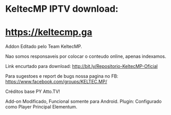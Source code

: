 # KeltecMP IPTV download:
# https://keltecmp.ga

Addon Editado pelo Team KeltecMP.

Nao somos responsaveis por colocar o conteudo online, apenas indexamos.

Link encurtado para download: http://bit.ly/Repositorio-KeltecMP-Oficial

Para sugestoes e report de bugs nossa pagina no FB: https://www.facebook.com/groups/KELTEC.MP/

Créditos base PY Atto.TV!



Add-on Modificado, Funcional somente para Android.
Plugin: Configurado como Player Principal Elementum.
